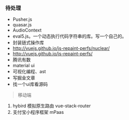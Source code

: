 ### 待处理
-   Pusher.js
-   quasar.js
-   AudioContext
-   eval5.js。一个动态执行代码字符串的库。写一个自己的。
-   封装链式操作库
-   http://vuejs.github.io/js-repaint-perfs/nuclear/
-   http://vuejs.github.io/js-repaint-perfs/
-   腾讯有数
-   material ui
-   可视化编程、ast
-   写掘金文章
-   找一个ui库看源码

> 移动端

1. hybird 模拟原生路由 vue-stack-router
2. 支付宝小程序框架 mPaas
